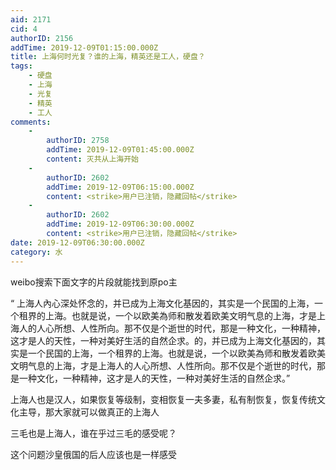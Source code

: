 ```yaml
---
aid: 2171
cid: 4
authorID: 2156
addTime: 2019-12-09T01:15:00.000Z
title: 上海何时光复？谁的上海，精英还是工人，硬盘？
tags:
    - 硬盘
    - 上海
    - 光复
    - 精英
    - 工人
comments:
    -
        authorID: 2758
        addTime: 2019-12-09T01:45:00.000Z
        content: 灭共从上海开始
    -
        authorID: 2602
        addTime: 2019-12-09T06:15:00.000Z
        content: <strike>用户已注销，隐藏回帖</strike>
    -
        authorID: 2602
        addTime: 2019-12-09T06:30:00.000Z
        content: <strike>用户已注销，隐藏回帖</strike>
date: 2019-12-09T06:30:00.000Z
category: 水
---
```


weibo搜索下面文字的片段就能找到原po主

“ 上海人內心深处怀念的，并已成为上海文化基因的，其实是一个民国的上海，一个租界的上海。也就是说，一个以欧美為师和散发着欧美文明气息的上海，才是上海人的人心所想、人性所向。那不仅是个逝世的时代，那是一种文化，一种精神，这才是人的天性，一种对美好生活的自然企求。的，并已成为上海文化基因的，其实是一个民国的上海，一个租界的上海。也就是说，一个以欧美為师和散发着欧美文明气息的上海，才是上海人的人心所想、人性所向。那不仅是个逝世的时代，那是一种文化，一种精神，这才是人的天性，一种对美好生活的自然企求。”

上海人也是汉人，如果恢复等级制，变相恢复一夫多妻，私有制恢复，恢复传统文化主导，那大家就可以做真正的上海人

三毛也是上海人，谁在乎过三毛的感受呢？

这个问题沙皇俄国的后人应该也是一样感受
